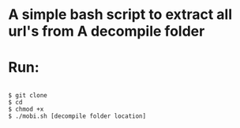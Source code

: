 # A simple bash script to extract all url's from A decompile folder


# Run:


```

$ git clone 
$ cd 
$ chmod +x 
$ ./mobi.sh [decompile folder location]

```
